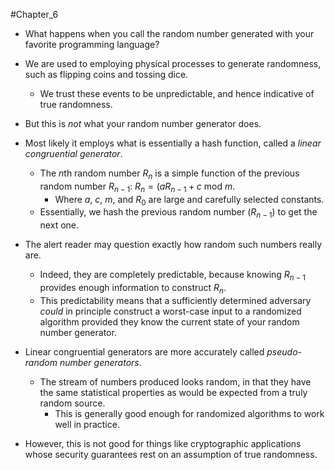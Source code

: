 #Chapter_6 
- What happens when you call the random number generated with your favorite programming language?

- We are used to employing physical processes to generate randomness, such as flipping coins and tossing dice.
	- We trust these events to be unpredictable, and hence indicative of true randomness.

- But this is *not* what your random number generator does.
- Most likely it employs what is essentially a hash function, called a *linear congruential generator*.
	- The *n*th random number $R_n$ is a simple function of the previous random number $R_{n-1}$:
		$R_n=(aR_{n-1}+c$ mod $m$.
		- Where *a*, *c*, *m*, and $R_0$ are large and carefully selected constants.
	- Essentially, we hash the previous random number ($R_{n-1}$) to get the next one.

- The alert reader may question exactly how random such numbers really are.
	- Indeed, they are completely predictable, because knowing $R_{n-1}$ provides enough information to construct $R_n$.
	- This predictability means that a sufficiently determined adversary *could* in principle construct a worst-case input to a randomized algorithm provided they know the current state of your random number generator.

- Linear congruential generators are more accurately called *pseudo-random number generators*.
	- The stream of numbers produced looks random, in that they have the same statistical properties as would be expected from a truly random source.
		- This is generally good enough for randomized algorithms to work well in practice.
- However, this is not good for things like cryptographic applications whose security guarantees rest on an assumption of true randomness.